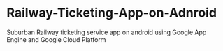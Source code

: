 Railway-Ticketing-App-on-Adnroid
================================

Suburban Railway ticketing service app on android using Google App Engine and Google Cloud Platform
